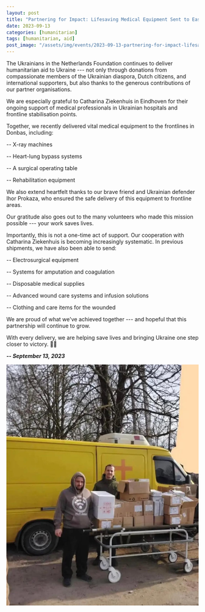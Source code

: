 ```yaml
---
layout: post
title: "Partnering for Impact: Lifesaving Medical Equipment Sent to Eastern Ukraine"
date: 2023-09-13
categories: [humanitarian]
tags: [humanitarian, aid]
post_image: "/assets/img/events/2023-09-13-partnering-for-impact-lifesaving-medical-equipment-sent-to-eastern-ukraine/media/image1.jpg"
---
```


The Ukrainians in the Netherlands Foundation continues to deliver
humanitarian aid to Ukraine --- not only through donations from
compassionate members of the Ukrainian diaspora, Dutch citizens, and
international supporters, but also thanks to the generous contributions
of our partner organisations.

We are especially grateful to Catharina Ziekenhuis in Eindhoven for
their ongoing support of medical professionals in Ukrainian hospitals
and frontline stabilisation points.

Together, we recently delivered vital medical equipment to the
frontlines in Donbas, including:

-- X-ray machines

-- Heart-lung bypass systems

-- A surgical operating table

-- Rehabilitation equipment

We also extend heartfelt thanks to our brave friend and Ukrainian
defender Ihor Prokaza, who ensured the safe delivery of this equipment
to frontline areas.

Our gratitude also goes out to the many volunteers who made this mission
possible --- your work saves lives.

Importantly, this is not a one-time act of support. Our cooperation with
Catharina Ziekenhuis is becoming increasingly systematic. In previous
shipments, we have also been able to send:

-- Electrosurgical equipment

-- Systems for amputation and coagulation

-- Disposable medical supplies

-- Advanced wound care systems and infusion solutions

-- Clothing and care items for the wounded

We are proud of what we've achieved together --- and hopeful that this
partnership will continue to grow.

With every delivery, we are helping save lives and bringing Ukraine one
step closer to victory. 💙💛

***-- September 13, 2023***


<img src="/assets/img/events/2023-09-13-partnering-for-impact-lifesaving-medical-equipment-sent-to-eastern-ukraine/media/image2.jpg" class="img-thumbnail margined" />

